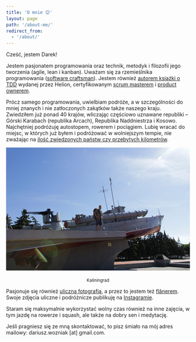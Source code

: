 ```yaml
---
title: 'O mnie 😊'
layout: page
path: '/about-me/'
redirect_from:
  - '/about/'
---
```


Cześć, jestem Darek!

Jestem pasjonatem programowania oraz technik, metodyk i filozofii jego tworzenia (agile, lean i kanban). Uważam się za rzemieślnika programowania ([software craftsman](http://manifesto.softwarecraftsmanship.org/)). Jestem również [autorem książki o TDD](/ksiazka-tdd/) wydanej przez Helion, certyfikowanym [scrum masterem](https://www.scrumalliance.org/get-certified/scrummaster-track/certified-scrummaster) i [product ownerem](https://www.scrumalliance.org/get-certified/product-owner-track/certified-scrum-product-owner).

Prócz samego programowania, uwielbiam podróże, a w szczególności do mniej znanych i nie zatłoczonych zakątków także naszego kraju. Zwiedziłem już ponad 40 krajów, wliczając częściowo uznawane republiki – Górski Karabach (republika Arcach), Republika Naddniestrza i Kosowo. Najchętniej podróżuję autostopem, rowerem i pociągiem. Lubię wracać do miejsc, w których już byłem i podróżować w wolniejszym tempie, nie zważając na [ilość zwiedzonych państw czy przebytych kilometrów](http://admiring-diversity.pl/blog/2016/06/07/podrozowanie-blisko-powoli-opowiesc-o-odkrywaniu/).

![Kaliningrad](kaliningrad.jpg)

<div style="text-align: center"><small>Kaliningrad</small></div>

Pasjonuje się również [uliczną fotografią](http://erickimphotography.com/blog/2013/08/07/what-is-street-photography-2/), a przez to jestem też [flânerem](https://en.wikipedia.org/wiki/Fl%C3%A2neur). Swoje zdjęcia uliczne i podróżnicze publikuję na [Instagramie](https://www.instagram.com/darek_wozn).

Staram się maksymalnie wykorzystać wolny czas również na inne zajęcia, w tym jazdę na rowerze i squash, ale także na dobry sen i medytację.

Jeśli pragniesz się ze mną skontaktować, to pisz śmiało na mój adres mailowy: dariusz.wozniak \[at\] gmail.com.
